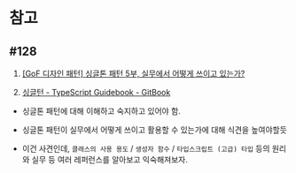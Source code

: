 
# 참고

## #128 
1. [[GoF 디자인 패턴] 싱글톤 패턴 5부, 실무에서 어떻게 쓰이고 있는가?](https://www.youtube.com/watch?v=bAYGNP-FevQ&ab_channel=%EB%B0%B1%EA%B8%B0%EC%84%A0)

2. [싱글턴 - TypeScript Guidebook - GitBook](https://yamoo9.gitbook.io/typescript/classes/singleton)

- 싱글톤 패턴에 대해 이해하고 숙지하고 있어야 함.
- 싱글톤 패턴이 실무에서 어떻게 쓰이고 활용할 수 있는가에 대해 식견을 높여야할듯

- 이건 사견인데, `클래스의 사용 용도` / `생성자 함수` / `타입스크립트 (고급) 타입` 등의 원리와 실무 등 여러 레퍼런스를 알아보고 익숙해져보자.